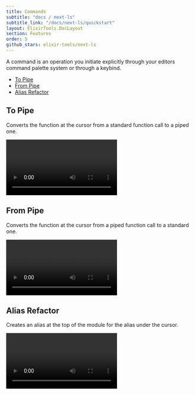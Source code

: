 ```yaml
---
title: Commands
subtitle: "docs / next-ls"
subtitle_link: "/docs/next-ls/quickstart"
layout: ElixirTools.DocLayout
section: Features
order: 5
github_stars: elixir-tools/next-ls
---
```


A command is an operation you initiate explicitly through your editors command palette system or through a keybind.

- [To Pipe](#to-pipe)
- [From Pipe](#from-pipe)
- [Alias Refactor](#alias-refactor)

## To Pipe

Converts the function at the cursor from a standard function call to a piped one.

<video src="https://f005.backblazeb2.com/file/elixir-tools/to-pipe-demo.mp4" controls></video>

## From Pipe

Converts the function at the cursor from a piped function call to a standard one.

<video src="https://f005.backblazeb2.com/file/elixir-tools/from-pipe-demo.mp4" controls></video>

## Alias Refactor

Creates an alias at the top of the module for the alias under the cursor.

<video src="https://f005.backblazeb2.com/file/elixir-tools/alias-refactor-demo.mp4" controls></video>
